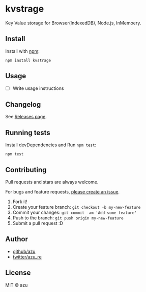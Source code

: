 # kvstrage

Key Value storage for Browser(IndexedDB), Node.js, InMemoery.

## Install

Install with [npm](https://www.npmjs.com/):

    npm install kvstrage

## Usage

- [ ] Write usage instructions

## Changelog

See [Releases page](https://github.com/azu/kvstrage/releases).

## Running tests

Install devDependencies and Run `npm test`:

    npm test

## Contributing

Pull requests and stars are always welcome.

For bugs and feature requests, [please create an issue](https://github.com/azu/kvstrage/issues).

1. Fork it!
2. Create your feature branch: `git checkout -b my-new-feature`
3. Commit your changes: `git commit -am 'Add some feature'`
4. Push to the branch: `git push origin my-new-feature`
5. Submit a pull request :D

## Author

- [github/azu](https://github.com/azu)
- [twitter/azu_re](https://twitter.com/azu_re)

## License

MIT © azu
